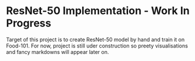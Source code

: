# ResNet-50 Implementation - Work In Progress
Target of this project is to create ResNet-50 model by hand and train it on Food-101. For now, project is still uder
construction so preety visualisations and fancy markdowns will appear later on.
